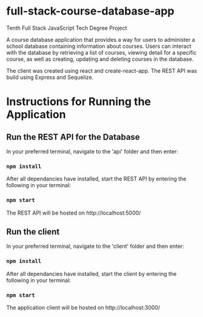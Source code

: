 # full-stack-course-database-app

 Tenth Full Stack JavaScript Tech Degree Project

A course database application that provides a way for users to administer a school database containing information about courses. Users can interact with the database by retrieving a list of courses, viewing detail for a specific course, as well as creating, updating and deleting courses in the database.

The client was created using react and create-react-app. The REST API was build using Express and Sequelize.

# Instructions for Running the Application

## Run the REST API for the Database

In your preferred terminal, navigate to the 'api' folder and then enter:
### `npm install`

After all dependancies have installed, start the REST API by entering the following in your terminal:

### `npm start`

The REST API will be hosted on http://localhost:5000/


## Run the client

In your preferred terminal, navigate to the 'client' folder and then enter:
### `npm install`

After all dependancies have installed, start the client by entering the following in your terminal:
### `npm start`

The application client will be hosted on http://localhost:3000/
